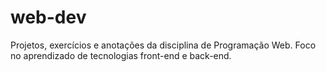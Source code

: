 # web-dev
Projetos, exercícios e anotações da disciplina de Programação Web. Foco no aprendizado de tecnologias front-end e back-end.

